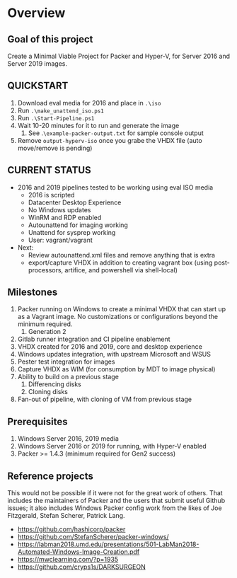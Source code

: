# Overview

## Goal of this project

Create a Minimal Viable Project for Packer and Hyper-V, for Server 2016 and Server 2019 images.

## QUICKSTART

1. Download eval media for 2016 and place in `.\iso`
1. Run `.\make_unattend_iso.ps1`
1. Run `.\Start-Pipeline.ps1`
1. Wait 10-20 minutes for it to run and generate the image
   1. See .`\example-packer-output.txt` for sample console output
1. Remove `output-hyperv-iso` once you grabe the VHDX file (auto move/remove is pending)

## CURRENT STATUS

- 2016 and 2019 pipelines tested to be working using eval ISO media
  - 2016 is scripted
  - Datacenter Desktop Experience
  - No Windows updates
  - WinRM and RDP enabled
  - Autounattend for imaging working
  - Unattend for sysprep working
  - User: vagrant/vagrant
- Next:
  - Review autounattend.xml files and remove anything that is extra
  - export/capture VHDX in addition to creating vagrant box (using post-processors, artifice, and powershell via shell-local)

## Milestones

1. Packer running on Windows to create a minimal VHDX that can start up as a Vagrant image. No customizations or configurations beyond the minimum required.
   1. Generation 2
1. Gitlab runner integration and CI pipeline enablement
1. VHDX created for 2016 and 2019, core and desktop experience
1. Windows updates integration, with upstream Microsoft and WSUS
1. Pester test integration for images
1. Capture VHDX as WIM (for consumption by MDT to image physical)
1. Ability to build on a previous stage
   1. Differencing disks
   1. Cloning disks
1. Fan-out of pipeline, with cloning of VM from previous stage

## Prerequisites

1. Windows Server 2016, 2019 media
1. Windows Server 2016 or 2019 for running, with Hyper-V enabled
1. Packer >= 1.4.3 (minimum required for Gen2 success)

## Reference projects

This would not be possible if it were not for the great work of others. That includes the maintainers of Packer and the users that submit useful Github issues; it also includes Windows Packer config work from the likes of Joe Fitzgerald, Stefan Scherer, Patrick Lang.

- <https://github.com/hashicorp/packer>
- <https://github.com/StefanScherer/packer-windows/>
- <https://labman2018.umd.edu/presentations/501-LabMan2018-Automated-Windows-Image-Creation.pdf>
- <https://mwclearning.com/?p=1935>
- <https://github.com/cryps1s/DARKSURGEON>
